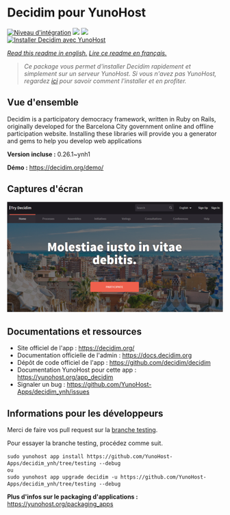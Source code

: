 # Decidim pour YunoHost

[![Niveau d'intégration](https://dash.yunohost.org/integration/decidim.svg)](https://dash.yunohost.org/appci/app/decidim) ![](https://ci-apps.yunohost.org/ci/badges/decidim.status.svg) ![](https://ci-apps.yunohost.org/ci/badges/decidim.maintain.svg)  
[![Installer Decidim avec YunoHost](https://install-app.yunohost.org/install-with-yunohost.svg)](https://install-app.yunohost.org/?app=decidim)

*[Read this readme in english.](./README.md)*
*[Lire ce readme en français.](./README_fr.md)*

> *Ce package vous permet d'installer Decidim rapidement et simplement sur un serveur YunoHost.
Si vous n'avez pas YunoHost, regardez [ici](https://yunohost.org/#/install) pour savoir comment l'installer et en profiter.*

## Vue d'ensemble

Decidim is a participatory democracy framework, written in Ruby on Rails, originally developed for the Barcelona City government online and offline participation website. Installing these libraries will provide you a generator and gems to help you develop web applications


**Version incluse :** 0.26.1~ynh1

**Démo :** https://decidim.org/demo/

## Captures d'écran

![](./doc/screenshots/screenshot1.PNG)

## Documentations et ressources

* Site officiel de l'app : https://decidim.org/
* Documentation officielle de l'admin : https://docs.decidim.org
* Dépôt de code officiel de l'app : https://github.com/decidim/decidim
* Documentation YunoHost pour cette app : https://yunohost.org/app_decidim
* Signaler un bug : https://github.com/YunoHost-Apps/decidim_ynh/issues

## Informations pour les développeurs

Merci de faire vos pull request sur la [branche testing](https://github.com/YunoHost-Apps/decidim_ynh/tree/testing).

Pour essayer la branche testing, procédez comme suit.
```
sudo yunohost app install https://github.com/YunoHost-Apps/decidim_ynh/tree/testing --debug
ou
sudo yunohost app upgrade decidim -u https://github.com/YunoHost-Apps/decidim_ynh/tree/testing --debug
```

**Plus d'infos sur le packaging d'applications :** https://yunohost.org/packaging_apps